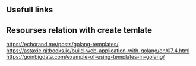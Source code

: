 ## Usefull links
Resourses relation with create temlate
---

https://echorand.me/posts/golang-templates/   
https://astaxie.gitbooks.io/build-web-application-with-golang/en/07.4.html  
https://goinbigdata.com/example-of-using-templates-in-golang/  
